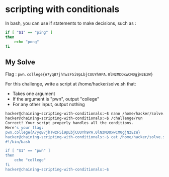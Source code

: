 # scripting with conditionals

In bash, you can use if statements to make decisions, such as : 
```bash
if [ "$1" == "ping" ]
then
    echo "pong"
fi
```

## My Solve

Flag : `pwn.college{A7yqB7jhTwzF5i9pLbjCUUYh9PA.0lNzMDOxwCM0gjNzEzW}`

For this challenge, write a script at /home/hacker/solve.sh that:
- Takes one argument
- If the argument is "pwn", output "college"
- For any other input, output nothing

```bash
hacker@chaining~scripting-with-conditionals:~$ nano /home/hacker/solve.sh
hacker@chaining~scripting-with-conditionals:~$ /challenge/run
Correct! Your script properly handles all the conditions.
Here's your flag:
pwn.college{A7yqB7jhTwzF5i9pLbjCUUYh9PA.0lNzMDOxwCM0gjNzEzW}
hacker@chaining~scripting-with-conditionals:~$ cat /home/hacker/solve.sh 
#!/bin/bash

if [ "$1" == "pwn" ]
then
    echo "college"
fi
hacker@chaining~scripting-with-conditionals:~$ 
```
